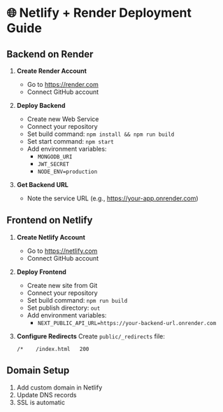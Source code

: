 # 🌐 Netlify + Render Deployment Guide

## Backend on Render

1. **Create Render Account**
   - Go to https://render.com
   - Connect GitHub account

2. **Deploy Backend**
   - Create new Web Service
   - Connect your repository
   - Set build command: `npm install && npm run build`
   - Set start command: `npm start`
   - Add environment variables:
     - `MONGODB_URI`
     - `JWT_SECRET`
     - `NODE_ENV=production`

3. **Get Backend URL**
   - Note the service URL (e.g., https://your-app.onrender.com)

## Frontend on Netlify

1. **Create Netlify Account**
   - Go to https://netlify.com
   - Connect GitHub account

2. **Deploy Frontend**
   - Create new site from Git
   - Connect your repository
   - Set build command: `npm run build`
   - Set publish directory: `out`
   - Add environment variables:
     - `NEXT_PUBLIC_API_URL=https://your-backend-url.onrender.com`

3. **Configure Redirects**
   Create `public/_redirects` file:
   ```
   /*    /index.html   200
   ```

## Domain Setup
1. Add custom domain in Netlify
2. Update DNS records
3. SSL is automatic
